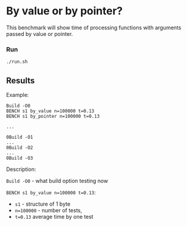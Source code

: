 # By value or by pointer?
This benchmark will show time of processing functions with arguments passed by value or pointer.

### Run
```sh
./run.sh
```
## Results
Example:

```
Build -O0
BENCH s1 by_value n=100000 t=0.13
BENCH s1 by_pointer n=100000 t=0.13

...

0Build -O1
...
0Build -O2
...
0Build -O3

```

Description:

`Build -O0` - what build option testing now

`BENCH s1 by_value n=100000 t=0.13`:

- `s1` - structure of 1 byte
- `n=100000` - number of tests,
- `t=0.13` average time by one test

